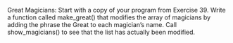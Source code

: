Great Magicians: Start with a copy of your program from Exercise 39. 
Write a function called make_great() that modifies the array of magicians by adding the phrase the Great to each magician’s name. 
Call show_magicians() to see that the list has actually been modified.